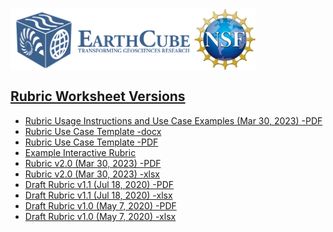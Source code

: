 <a href="http://earthcube.org/" target="_blank"><img src="../images/logo_earthcube_full_horizontal.png" height="100" align="left">
<a href="https://nsf.gov/" target="_blank"><img src="../images/NSF_4-Color_bitmap_Logo.png" width="100" height="100" align="center">
 
 



## Rubric Worksheet Versions
* [Rubric Usage Instructions and Use Case Examples (Mar 30, 2023) -PDF](Rubric-Instructions-and-Use-Cases.pdf)
* [Rubric Use Case Template -docx](Rubric-Use-Case-Template.docx)
* [Rubric Use Case Template -PDF](Rubric-Use-Case-Template.pdf)
* [Example Interactive Rubric](rubric-example.md)
* [Rubric v2.0 (Mar 30, 2023) -PDF](Descriptor-classifications-worksheet-v2.0.pdf) 
* [Rubric v2.0 (Mar 30, 2023) -xlsx](Descriptor-classifications-worksheet-v2.0.xlsx)
* [Draft Rubric v1.1 (Jul 18, 2020) -PDF](Descriptor-classifications-worksheet-v1.1.pdf) 
* [Draft Rubric v1.1 (Jul 18, 2020) -xlsx](Descriptor-classifications-worksheet-v1.1.xlsx)
* [Draft Rubric v1.0 (May 7, 2020) -PDF](Descriptor-classifications-worksheet-v1.0.pdf) 
* [Draft Rubric v1.0 (May 7, 2020) -xlsx](Descriptor-classifications-worksheet-v1.0.xlsx)
